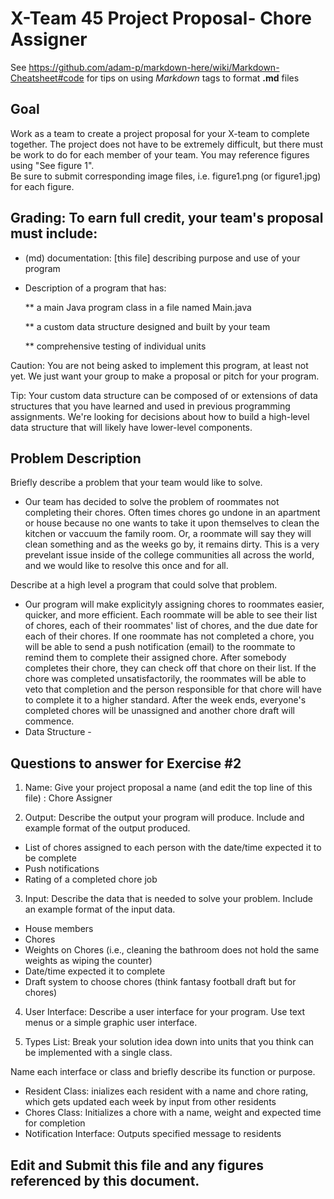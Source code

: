 # X-Team 45 Project Proposal- Chore Assigner

See https://github.com/adam-p/markdown-here/wiki/Markdown-Cheatsheet#code for tips on using *Markdown* tags to format __.md__ files

## Goal

Work as a team to create a project proposal for your X-team to complete together.
The project does not have to be extremely difficult,
but there must be work to do for each member of your team.
You may reference figures using "See figure 1".  
Be sure to submit corresponding image files, i.e. figure1.png (or figure1.jpg) for each figure.

## Grading: To earn full credit, your team's proposal must include:

* (md) documentation: [this file] describing purpose and use of your program

* Description of a program that has:

  ** a main Java program class in a file named Main.java
  
  ** a custom data structure designed and built by your team
  
  ** comprehensive testing of individual units
  
 Caution: You are not being asked to implement this program, at least not yet. 
 We just want your group to make a proposal or pitch for your program.
 
 Tip: Your custom data structure can be composed of or extensions of data structures that you have learned and used in previous programming assignments.  We're looking for decisions about how to build a high-level data structure that will likely have lower-level components.

## Problem Description

Briefly describe a problem that your team would like to solve.  

* Our team has decided to solve the problem of roommates not completing their chores. Often times chores go undone in an apartment or house because no one wants to take it upon themselves to clean the kitchen or vaccuum the family room. Or, a roommate will say they will clean something and as the weeks go by, it remains dirty. This is a very prevelant issue inside of the college communities all across the world, and we would like to resolve this once and for all.

Describe at a high level a program that could solve that problem.

* Our program will make explicityly assigning chores to roommates easier, quicker, and more efficient. Each roommate will be able to see their list of chores, each of their roommates' list of chores, and the due date for each of their chores. If one roommate has not completed a chore, you will be able to send a push notification (email) to the roommate to remind them to complete their assigned chore. After somebody completes their chore, they can check off that chore on their list. If the chore was completed unsatisfactorily, the roommates will be able to veto that completion and the person responsible for that chore will have to complete it to a higher standard. After the week ends, everyone's completed chores will be unassigned and another chore draft will commence.
* Data Structure - 

## Questions to answer for Exercise #2

1. Name: Give your project proposal a name (and edit the top line of this file)
: Chore Assigner 


2. Output: Describe the output your program will produce.  Include and example format of the output produced.
* List of chores assigned to each person with the date/time expected it to be complete
* Push notifications
* Rating of a completed chore job


3. Input: Describe the data that is needed to solve your problem. Include an example format of the input data.
* House members
* Chores
* Weights on Chores (i.e., cleaning the bathroom does not hold the same weights as wiping the counter)
* Date/time expected it to complete
* Draft system to choose chores (think fantasy football draft but for chores)


4. User Interface: Describe a user interface for your program.  Use text menus or a simple graphic user interface.



5. Types List: Break your solution idea down into units that you think can be implemented with a single class.



Name each interface or class and briefly describe its function or purpose.
* Resident Class: inializes each resident with a name and chore rating, which gets updated each week by input from other residents
* Chores Class: Initializes a chore with a name, weight and expected time for completion
* Notification Interface: Outputs specified message to residents

## Edit and Submit this file and any figures referenced by this document.

